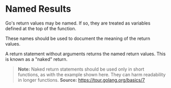 # Named Results

Go's return values may be named. If so, they are treated as variables defined at the top of the function.

These names should be used to document the meaning of the return values.

A return statement without arguments returns the named return values. This is known as a "naked" return.

> **Note:** Naked return statements should be used only in short functions, as with the example shown here. 
  They can harm readability in longer functions.
> **Source:** https://tour.golang.org/basics/7
